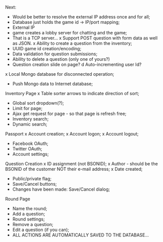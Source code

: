 Next:
- Would be better to resolve the external IP address once and for all;
- Database just holds the game id -> IP/port mapping;
- External IP
- game creates a lobby server for chatting and the game;
- That is a TCP server...
x Support POST question with form data as well as JSON.
x Ability to create a question from the inventory;
- UUID game id creation/encoding;
- Data validation for question submissions;
- Ability to delete a question (only one of yours?)
- Question creation slide on page?
d Auto-incrementing user Id?

x Local Mongo database for disconnected operation;
- Push Mongo data to Internet database;

Inventory Page
x Table sorter arrows to indicate direction of sort;
- Global sort dropdown(?);
- Limit for page;
- Ajax get request for page - so that page is refresh free;
- Inventory search;
- Dynamic search;

Passport
x Account creation;
x Account logon;
x Account logout;
- Facebook OAuth;
- Twitter OAuth;
- Account settings;

Question Creation
x ID assignment (not BSONID);
x Author - should be the BSONID of the customer NOT their e-mail address;
x Date created;
- Public/private flag;
- Save/Cancel buttons;
- Changes have been made: Save/Cancel dialog;

Round Page
- Name the round;
- Add a question;
- Round settings;
- Remove a question;
- Edit a question (if you can);
- ALL ACTIONS ARE AUTOMATICALLY SAVED TO THE DATABASE...